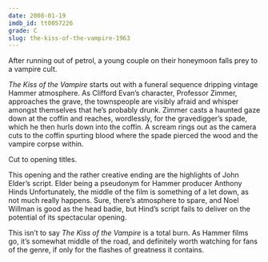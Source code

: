 ```yaml
---
date: 2008-01-19
imdb_id: tt0057226
grade: C
slug: the-kiss-of-the-vampire-1963
---
```


After running out of petrol, a young couple on their honeymoon falls prey to a vampire cult.

_The Kiss of the Vampire_ starts out with a funeral sequence dripping vintage Hammer atmosphere. As Clifford Evan’s character, Professor Zimmer, approaches the grave, the townspeople are visibly afraid and whisper amongst themselves that he’s probably drunk. Zimmer casts a haunted gaze down at the coffin and reaches, wordlessly, for the gravedigger’s spade, which he then hurls down into the coffin. A scream rings out as the camera cuts to the coffin spurting blood where the spade pierced the wood and the vampire corpse within.

Cut to opening titles.

This opening and the rather creative ending are the highlights of John Elder’s script. Elder being a pseudonym for Hammer producer Anthony Hinds Unfortunately, the middle of the film is something of a let down, as not much really happens. Sure, there’s atmosphere to spare, and Noel Willman is good as the head badie, but Hind’s script fails to deliver on the potential of its spectacular opening.

This isn’t to say _The Kiss of the Vampire_ is a total burn. As Hammer films go, it’s somewhat middle of the road, and definitely worth watching for fans of the genre, if only for the flashes of greatness it contains.
